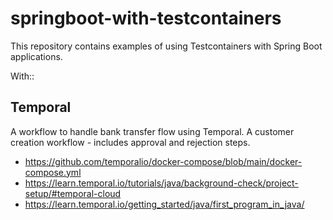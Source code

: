 # springboot-with-testcontainers

This repository contains examples of using Testcontainers with Spring Boot applications.

With::

## Temporal 
A workflow to handle bank transfer flow using Temporal.
A customer creation workflow - includes approval and rejection steps.

- https://github.com/temporalio/docker-compose/blob/main/docker-compose.yml
- https://learn.temporal.io/tutorials/java/background-check/project-setup/#temporal-cloud
- https://learn.temporal.io/getting_started/java/first_program_in_java/